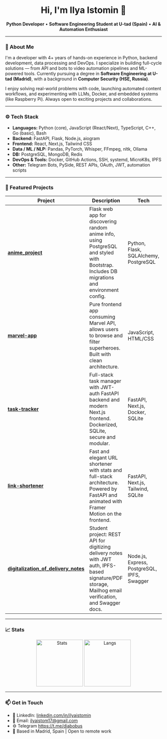 <h1 align="center">Hi, I'm Ilya Istomin 👋</h1>
<p align="center">
  <strong>Python Developer</strong> • <strong>Software Engineering Student at U-tad (Spain)</strong> • <strong>AI & Automation Enthusiast</strong>
</p>

---

### 🧠 About Me

I'm a developer with 4+ years of hands-on experience in Python, backend development, data processing and DevOps. I specialize in building full-cycle solutions — from API and bots to video automation pipelines and ML-powered tools. Currently pursuing a degree in **Software Engineering at U-tad (Madrid)**, with a background in **Computer Security (HSE, Russia)**.

I enjoy solving real-world problems with code, launching automated content workflows, and experimenting with LLMs, Docker, and embedded systems (like Raspberry Pi). Always open to exciting projects and collaborations.

---

### ⚙️ Tech Stack

- **Languages:** Python (core), JavaScript (React/Next), TypeScript, C++, Go (basic), Bash  
- **Backend:** FastAPI, Flask, Node.js, aiogram  
- **Frontend:** React, Next.js, Tailwind CSS  
- **Data / ML / NLP:** Pandas, PyTorch, Whisper, FFmpeg, nltk, Ollama  
- **DB:** PostgreSQL, MongoDB, Redis  
- **DevOps & Tools:** Docker, GitHub Actions, SSH, systemd, MicroK8s, IPFS  
- **Other:** Telegram Bots, PySide, REST APIs, OAuth, JWT, automation scripts  

---

### 📌 Featured Projects

| Project | Description | Tech |
|--------|-------------|------|
| [**anime_project**](https://github.com/zxc228/anime_project) | Flask web app for discovering random anime info, using PostgreSQL and styled with Bootstrap. Includes DB migrations and environment config. | Python, Flask, SQLAlchemy, PostgreSQL |
| [**marvel-app**](https://github.com/zxc228/marvel-app) | Pure frontend app consuming Marvel API, allows users to browse and filter superheroes. Built with clean architecture. | JavaScript, HTML/CSS |
| [**task-tracker**](https://github.com/zxc228/task-tracker) | Full-stack task manager with JWT-auth FastAPI backend and modern Next.js frontend. Dockerized, SQLite, secure and modular. | FastAPI, Next.js, Docker, SQLite |
| [**link-shortener**](https://github.com/zxc228/link-shortener) | Fast and elegant URL shortener with stats and full-stack architecture. Powered by FastAPI and animated with Framer Motion on the frontend. | FastAPI, Next.js, Tailwind, SQLite |
| [**digitalization_of_delivery_notes**](https://github.com/zxc228/digitalization_of_delivery_notes) | Student project: REST API for digitizing delivery notes with JWT auth, IPFS-based signature/PDF storage, Mailhog email verification, and Swagger docs. | Node.js, Express, PostgreSQL, IPFS, Swagger |

---

### 📈 Stats

<p align="center">
  <img src="https://github-readme-stats.vercel.app/api?username=zxc228&show_icons=true&theme=github_dark&hide=issues&hide_rank=false" alt="Stats" height="150">
  <img src="https://github-readme-stats.vercel.app/api/top-langs/?username=zxc228&layout=compact&theme=github_dark" alt="Langs" height="150">
</p>

---

### 📫 Get in Touch

- 🔗 LinkedIn: [linkedin.com/in/ilyaistomin](https://linkedin.com/in/ilyaistomin)
- 📧 Email: ilyaistom17@gmail.com
- ⚙️ Telegram https://t.me/diabobus
- 📍 Based in Madrid, Spain | Open to remote work
